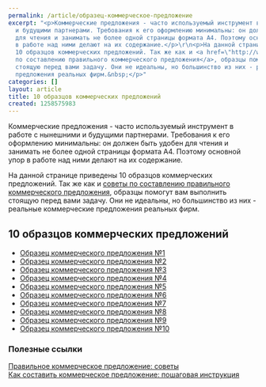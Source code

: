 ```yaml
---
permalink: /article/образец-коммерческое-предложение
excerpt: "<p>Коммерческие предложения - часто используемый инструмент в работе с нынешними
  и будущими партнерами. Требования к его оформлению минимальны: он должен быть удобен
  для чтения и занимать не более одной страницы формата А4. Поэтому основной упор
  в работе над ними делают на их содержание.</p>\r\n<p>На данной странице приведены
  10 образцов коммерческих предложений. Так же как и <a href=\"http://www.business101.ru/article/pravilnoe-kommercheskoe-predlozhenie-sovety\">советы
  по составлению правильного коммерческого предложения</a>, образцы помогут вам выполнить
  стоящую перед вами задачу. Они не идеальны, но большинство из них - реальные коммерческие
  предложения реальных фирм.&nbsp;</p>"
categories: []
layout: article
title: 10 образцов коммерческих предложений
created: 1258575983
---
```

Коммерческие предложения - часто используемый инструмент в работе с нынешними и будущими партнерами. Требования к его оформлению минимальны: он должен быть удобен для чтения и занимать не более одной страницы формата А4. Поэтому основной упор в работе над ними делают на их содержание.

На данной странице приведены 10 образцов коммерческих предложений. Так же как и [советы по составлению правильного коммерческого предложения][_ _ _ _], образцы помогут вам выполнить стоящую перед вами задачу. Они не идеальны, но большинство из них - реальные коммерческие предложения реальных фирм. 

## 10 образцов коммерческих предложений ##

 *  [Образец коммерческого предложения №1][_ _ _1]
 *  [Образец коммерческого предложения №2][_ _ _2]
 *  [Образец коммерческого предложения №3][_ _ _3]
 *  [Образец коммерческого предложения №4][_ _ _4]
 *  [Образец коммерческого предложения №5][_ _ _5]
 *  [Образец коммерческого предложения №6][_ _ _6]
 *  [Образец коммерческого предложения №7][_ _ _7]
 *  [Образец коммерческого предложения №8][_ _ _8]
 *  [Образец коммерческого предложения №9][_ _ _9]
 *  [Образец коммерческого предложения №10][_ _ _10]

### Полезные ссылки ###

[Правильное коммерческое предложение: советы][_ _ _ _]  
[Как составить коммерческое предложение: пошаговая инструкция][_ _ _ _ 1]


[_ _ _ _]: http://www.business101.ru/article/pravilnoe-kommercheskoe-predlozhenie-sovety
[_ _ _1]: http://www.business101.ru/obrazec-kommercheskogo-predlozhenija-1
[_ _ _2]: http://www.business101.ru/obrazec-kommercheskogo-predlozhenija-2
[_ _ _3]: http://www.business101.ru/obrazec-kommercheskogo-predlozhenija-3
[_ _ _4]: http://www.business101.ru/obrazec-kommercheskogo-predlozhenija-4
[_ _ _5]: http://www.business101.ru/obrazec-kommercheskogo-predlozhenija-5
[_ _ _6]: http://www.business101.ru/obrazec-kommercheskogo-predlozhenija-6
[_ _ _7]: http://www.business101.ru/obrazec-kommercheskogo-predlozhenija-7
[_ _ _8]: http://www.business101.ru/obrazec-kommercheskogo-predlozhenija-8
[_ _ _9]: http://www.business101.ru/obrazec-kommercheskogo-predlozhenija-9
[_ _ _10]: http://www.business101.ru/obrazec-kommercheskogo-predlozhenija-10
[_ _ _ _ 1]: http://www.business101.ru/article/kak-sostavit-kommercheskoe-predlozhenie-po
